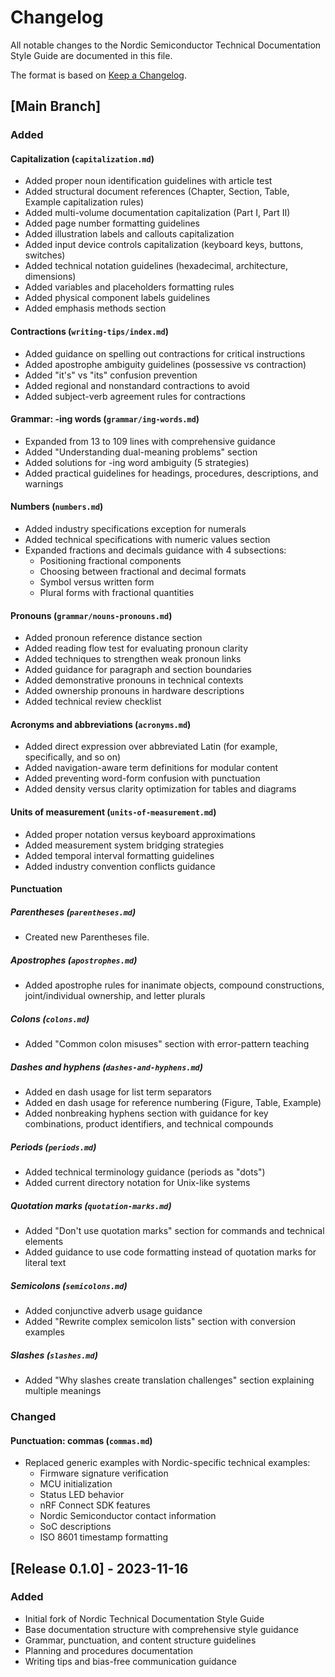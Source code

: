 # Changelog

All notable changes to the Nordic Semiconductor Technical Documentation Style Guide are documented in this file.

The format is based on [Keep a Changelog](https://keepachangelog.com/en/1.0.0/).

## [Main Branch]

### Added

#### Capitalization (`capitalization.md`)
- Added proper noun identification guidelines with article test
- Added structural document references (Chapter, Section, Table, Example capitalization rules)
- Added multi-volume documentation capitalization (Part I, Part II)
- Added page number formatting guidelines
- Added illustration labels and callouts capitalization
- Added input device controls capitalization (keyboard keys, buttons, switches)
- Added technical notation guidelines (hexadecimal, architecture, dimensions)
- Added variables and placeholders formatting rules
- Added physical component labels guidelines
- Added emphasis methods section

#### Contractions (`writing-tips/index.md`)
- Added guidance on spelling out contractions for critical instructions
- Added apostrophe ambiguity guidelines (possessive vs contraction)
- Added "it's" vs "its" confusion prevention
- Added regional and nonstandard contractions to avoid
- Added subject-verb agreement rules for contractions

#### Grammar: -ing words (`grammar/ing-words.md`)
- Expanded from 13 to 109 lines with comprehensive guidance
- Added "Understanding dual-meaning problems" section
- Added solutions for -ing word ambiguity (5 strategies)
- Added practical guidelines for headings, procedures, descriptions, and warnings

#### Numbers (`numbers.md`)
- Added industry specifications exception for numerals
- Added technical specifications with numeric values section
- Expanded fractions and decimals guidance with 4 subsections:
  - Positioning fractional components
  - Choosing between fractional and decimal formats
  - Symbol versus written form
  - Plural forms with fractional quantities

#### Pronouns (`grammar/nouns-pronouns.md`)
- Added pronoun reference distance section
- Added reading flow test for evaluating pronoun clarity
- Added techniques to strengthen weak pronoun links
- Added guidance for paragraph and section boundaries
- Added demonstrative pronouns in technical contexts
- Added ownership pronouns in hardware descriptions
- Added technical review checklist

#### Acronyms and abbreviations (`acronyms.md`)
- Added direct expression over abbreviated Latin (for example, specifically, and so on)
- Added navigation-aware term definitions for modular content
- Added preventing word-form confusion with punctuation
- Added density versus clarity optimization for tables and diagrams

#### Units of measurement (`units-of-measurement.md`)
- Added proper notation versus keyboard approximations
- Added measurement system bridging strategies
- Added temporal interval formatting guidelines
- Added industry convention conflicts guidance

#### Punctuation

##### Parentheses (`parentheses.md`)
- Created new Parentheses file.

##### Apostrophes (`apostrophes.md`)
- Added apostrophe rules for inanimate objects, compound constructions, joint/individual ownership, and letter plurals

##### Colons (`colons.md`)
- Added "Common colon misuses" section with error-pattern teaching

##### Dashes and hyphens (`dashes-and-hyphens.md`)
- Added en dash usage for list term separators
- Added en dash usage for reference numbering (Figure, Table, Example)
- Added nonbreaking hyphens section with guidance for key combinations, product identifiers, and technical compounds

##### Periods (`periods.md`)
- Added technical terminology guidance (periods as "dots")
- Added current directory notation for Unix-like systems

##### Quotation marks (`quotation-marks.md`)
- Added "Don't use quotation marks" section for commands and technical elements
- Added guidance to use code formatting instead of quotation marks for literal text

##### Semicolons (`semicolons.md`)
- Added conjunctive adverb usage guidance
- Added "Rewrite complex semicolon lists" section with conversion examples

##### Slashes (`slashes.md`)
- Added "Why slashes create translation challenges" section explaining multiple meanings

### Changed

#### Punctuation: commas (`commas.md`)
- Replaced generic examples with Nordic-specific technical examples:
  - Firmware signature verification
  - MCU initialization
  - Status LED behavior
  - nRF Connect SDK features
  - Nordic Semiconductor contact information
  - SoC descriptions
  - ISO 8601 timestamp formatting

## [Release 0.1.0] - 2023-11-16

### Added
- Initial fork of Nordic Technical Documentation Style Guide
- Base documentation structure with comprehensive style guidance
- Grammar, punctuation, and content structure guidelines
- Planning and procedures documentation
- Writing tips and bias-free communication guidance

